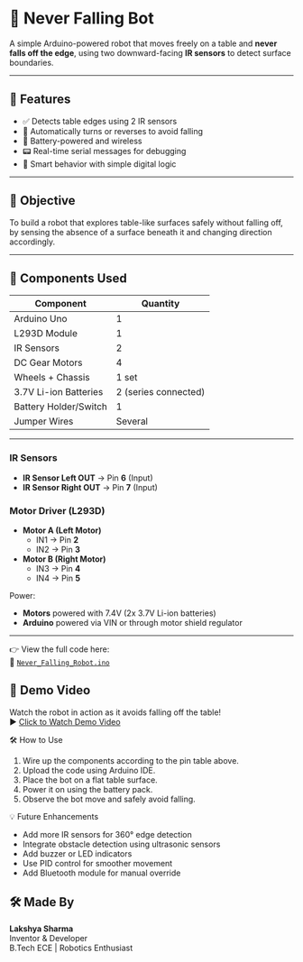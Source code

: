 # 🤖 Never Falling Bot

A simple Arduino-powered robot that moves freely on a table and **never falls off the edge**, using two downward-facing **IR sensors** to detect surface boundaries.

---

## 📌 Features

- ✅ Detects table edges using 2 IR sensors  
- 🔁 Automatically turns or reverses to avoid falling  
- 🔋 Battery-powered and wireless  
- 📟 Real-time serial messages for debugging  
- 🧠 Smart behavior with simple digital logic

---

## 🎯 Objective

To build a robot that explores table-like surfaces safely without falling off, by sensing the absence of a surface beneath it and changing direction accordingly.

---

## 🧰 Components Used

| Component               | Quantity |
|-------------------------|----------|
| Arduino Uno             | 1        |
| L293D Module            | 1        |
| IR Sensors              | 2        |
| DC Gear Motors          | 4        |
| Wheels + Chassis        | 1 set    |
| 3.7V Li-ion Batteries   | 2 (series connected) |
| Battery Holder/Switch   | 1        |
| Jumper Wires            | Several  |

---


### IR Sensors
- **IR Sensor Left OUT** → Pin **6** (Input)  
- **IR Sensor Right OUT** → Pin **7** (Input)  

### Motor Driver (L293D)
- **Motor A (Left Motor)**  
  - IN1 → Pin **2**  
  - IN2 → Pin **3**  
- **Motor B (Right Motor)**  
  - IN3 → Pin **4**  
  - IN4 → Pin **5**

Power:
- **Motors** powered with 7.4V (2x 3.7V Li-ion batteries)  
- **Arduino** powered via VIN or through motor shield regulator

---

👉 View the full code here:  
🔗 [`Never_Falling_Robot.ino`](https://github.com/LakshyaXRobo/Never-Falling-Bot/blob/main/Never_Falling_Robot.ino)

## 🎥 Demo Video

Watch the robot in action as it avoids falling off the table!  
▶️ [Click to Watch Demo Video](https://github.com/LakshyaXRobo/Never-Falling-Bot/blob/main/Never%20Falling%20Bot.mp4)


🛠️ How to Use
1. Wire up the components according to the pin table above.
2. Upload the code using Arduino IDE.
3. Place the bot on a flat table surface.
4. Power it on using the battery pack.
5. Observe the bot move and safely avoid falling.


💡 Future Enhancements
 - Add more IR sensors for 360° edge detection
 - Integrate obstacle detection using ultrasonic sensors
 - Add buzzer or LED indicators
 - Use PID control for smoother movement
 - Add Bluetooth module for manual override


## 🛠️ Made By

**Lakshya Sharma**  
Inventor & Developer  
B.Tech ECE | Robotics Enthusiast
